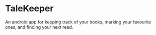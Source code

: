 # TaleKeeper
An android app for keeping track of your books, marking your favourite ones, and finding your next read.
